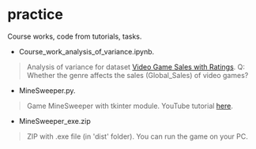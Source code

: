 # practice
Course works, code from tutorials, tasks.

+ Course_work_analysis_of_variance.ipynb. 
> Analysis of variance for dataset [Video Game Sales with Ratings](https://www.kaggle.com/rush4ratio/video-game-sales-with-ratings). Q: Whether the genre affects the sales (Global_Sales) of video games?

+ MineSweeper.py. 
> Game MineSweeper with tkinter module. YouTube tutorial [here](https://www.youtube.com/watch?v=I4yl0VbXpA8&list=PLQAt0m1f9OHtfXxDph-MJvYCLaOvildGQ&index=1).

+ MineSweeper_exe.zip
> ZIP with .exe file (in 'dist' folder). You can run the game on your PC.
